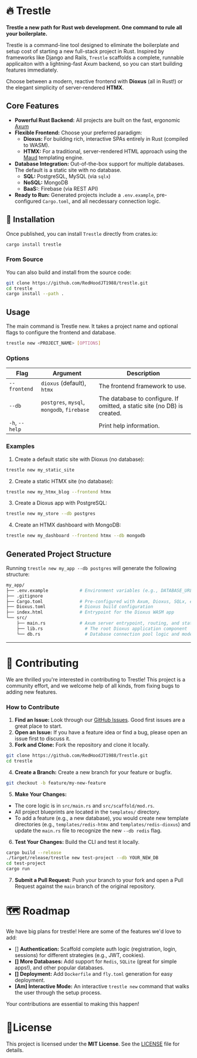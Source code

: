 # 🔥 Trestle
**Trestle a new path for Rust web development. One command to rule all your boilerplate.**

Trestle is a command-line tool designed to eliminate the boilerplate and setup cost of starting a new full-stack project in Rust. Inspired by frameworks like Django and Rails, `Trestle` scaffolds a complete, runnable applicaiton with a lightning-fast Axum backend, so you can start building features immediately.

Choose between a modern, reactive frontend with **Dioxus** (all in Rust!) or the elegant simplicity of server-rendered **HTMX**.

## **Core Features**
- **Powerful Rust Backend:** All projects are built on the fast, ergonomic [Axum](https://github.com/tokio-rs/axum) 
- **Flexible Frontend:** Choose your preferred paradigm:
	- **Dioxus:** For building rich, interactive SPAs entirely in Rust (compiled to WASM).
	- **HTMX:** For a traditional, server-rendered HTML approach using the [Maud](https://maud.lambda.xyz/) templating engine.
- **Database Integration:** Out-of-the-box support for multiple databases. The default is a static site with no database.
	- **SQL:** PostgreSQL, MySQL (via `sqlx`)
	- **NoSQL:** MongoDB
	- **BaaS:**: Firebase (via REST API)
- **Ready to Run:** Generated projects include a `.env.example`, pre-configured `Cargo.toml`, and all necdessary connection logic.

## 🚀 **Installation**
Once published, you can install `Trestle` directly from crates.io:
```bash
cargo install trestle
```

### **From Source**
You can also build and install from the source code:
```bash
git clone https://github.com/RedHoodJT1988/trestle.git
cd trestle
cargo install --path .
```

## **Usage**
The main command is Trestle new. It takes a project name and optional flags to configure the frontend and database.
```bash
trestle new <PROJECT_NAME> [OPTIONS]
```
### **Options**
|Flag|Argument|Description|
|----|--------|-----------|
|`--frontend`| `dioxus` (default), `htmx`| The frontend framework to use.
|`--db`|`postgres`, `mysql`, `mongodb`, `firebase`| The database to configure. If omitted, a static site (no DB) is created.
|`-h`, `--help`| |Print help information.


### Examples
1. Create a default static site with Dioxus (no database):
```bash
trestle new my_static_site
```
2. Create a static HTMX site (no database):
```bash
trestle new my_htmx_blog --frontend htmx
```
3. Create a Dioxus app with PostgreSQL:
```bash
trestle new my_store --db postgres
```
4. Create an HTMX dashboard with MongoDB:
```bash
trestle new my_dashboard --frontend htmx --db mongodb
```

## **Generated Project Structure**
Running `trestle new my_app --db postgres` will generate the following structure:
```bash
my_app/
├── .env.example            # Environment variables (e.g., DATABASE_URL)
├── .gitignore
├── Cargo.toml              # Pre-configured with Axum, Dioxus, SQLx, etc.
├── Dioxus.toml             # Dioxus build configuration
├── index.html              # Entrypoint for the Dioxus WASM app
└── src/
    ├── main.rs             # Axum server entrypoint, routing, and state
    ├── lib.rs                # The root Dioxus application component
    └── db.rs                 # Database connection pool logic and models
```
---
# 💖 **Contributing**
We are thrilled you're interested in contributing to Trestle! This project is a community effort, and we welcome help of all kinds, from fixing bugs to adding new features. 

### **How to Contribute**
1. **Find an Issue:** Look through our [GitHub Issues](https://github.com/RedHoodJT1988/trestle/issues). Good first issues are a great place to start.
2. **Open an Issue:** If you have a feature idea or find a bug, please open an issue first to discuss it.
3. **Fork and Clone:** Fork the repository and clone it locally.
```bash
git clone https://github.com/RedHoodJT1988/Trestle.git
cd trestle
```
4. **Create a Branch:** Create a new branch for your feature or bugfix.
```bash
git checkout -b feature/my-new-feature
```
5. **Make Your Changes:**
- The core logic is in `src/main.rs` and `src/scaffold/mod.rs`.
- All project blueprints are located in the `templates/` directory.
- To add a feature (e.g., a new database), you would create new template directories (e.g., `templates/redis-htmx` and `templates/redis-dioxus`) and update the `main.rs` file to recognize the new `--db redis` flag.
6. **Test Your Changes:** Build the CLI and test it locally.
```bash
cargo build --release
./target/release/trestle new test-project --db YOUR_NEW_DB
cd test-project
cargo run
```
7. **Submit a Pull Request:** Push your branch to your fork and open a Pull Request against the `main` branch of the original repository.

# 🗺️ **Roadmap**
We have big plans for trestle! Here are some of the features we'd love to add:
- [] **Authentication:** Scaffold complete auth logic (registration, login, sessions) for different strategies (e.g., JWT, cookies).
- **[] More Databases:** Add support for `Redis`, `SQLite` (great for simple apps!), and other popular databases.
- **[] Deployment:** Add `Dockerfile` and `fly.toml` generation for easy deployment.
- **[Am] Interactive Mode:** An interactive `trestle new` command that walks the user through the setup process.

Your contributions are essential to making this happen!

# 🪪**License**
This project is licensed under the **MIT License**. See the [LICENSE](https://mit-license.org/) file for details.